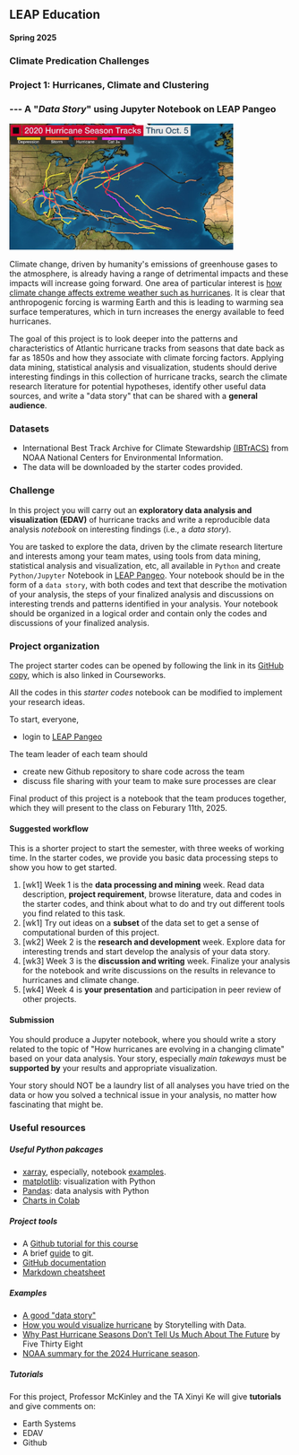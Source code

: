 ## LEAP Education 
#### Spring 2025
### Climate Predication Challenges 
### Project 1: Hurricanes, Climate and Clustering
### --- A "*Data Story*" using Jupyter Notebook on LEAP Pangeo

<img src="../figs/tracks-2020example.jpeg" width="400">

Climate change, driven by humanity's emissions of greenhouse gases to the atmosphere, is already having a range of detrimental impacts and these impacts will increase going forward. One area of particular interest is [how climate change affects extreme weather such as hurricanes](https://www.gfdl.noaa.gov/global-warming-and-hurricanes/). It is clear that anthropogenic forcing is warming Earth and this is leading to warming sea surface temperatures, which in turn increases the energy available to feed hurricanes.  

The goal of this project is to look deeper into the patterns and characteristics of Atlantic hurricane tracks from seasons that date back as far as 1850s and how they associate with climate forcing factors. Applying data mining, statistical analysis and visualization, students should derive interesting findings in this collection of hurricane tracks, search the climate research literature for potential hypotheses, identify other useful data sources, and write a "data story" that can be shared with a **general audience**. 

### Datasets

+ International Best Track Archive for Climate Stewardship [(IBTrACS)](https://www.ncdc.noaa.gov/ibtracs/) from NOAA National Centers for Environmental Information. 
+ The data will be downloaded by the starter codes provided. 

### Challenge 

In this project you will carry out an **exploratory data analysis and visualization (EDAV)** of hurricane tracks and write a reproducible data analysis *notebook* on interesting findings (i.e., a *data story*).

You are tasked to explore the data, driven by the climate research literture and interests among your team mates, using tools from data mining, statistical analysis and visualization, etc, all available in `Python` and create `Python/Jupyter` Notebook in [LEAP Pangeo](https://leap.columbia.edu/leap-pangeo-3/). Your notebook should be in the form of a `data story`, with both codes and text that describe the motivation of your analysis, the steps of your finalized analysis and discussions on interesting trends and patterns identified in your analysis. Your notebook should be organized in a logical order and contain only the codes and discussions of your finalized analysis.   

### Project organization

The project starter codes can be opened by following the link in its [GitHub copy](https://github.com/leap-stc/LEAPCourse-Climate-Pred-Challenges/tree/main/Project-StarterCodes/Project1-EDAV), which is also linked in Courseworks. 

All the codes in this *starter codes* notebook can be modified to implement your research ideas.

To start, everyone,

+ login to [LEAP Pangeo](https://leap.2i2c.cloud/)

The team leader of each team should

+ create new Github repository to share code across the team
+ discuss file sharing with your team to make sure processes are clear

Final product of this project is a notebook that the team produces together, which they will present to the class on Feburary 11th, 2025. 
 
#### Suggested workflow
This is a shorter project to start the semester, with three weeks of working time. In the starter codes, we provide you basic data processing steps to show you how to get started. 

1. [wk1] Week 1 is the **data processing and mining** week. Read data description, **project requirement**, browse literature, data and codes in the starter codes, and think about what to do and try out different tools you find related to this task.
2. [wk1] Try out ideas on a **subset** of the data set to get a sense of computational burden of this project. 
3. [wk2] Week 2 is the **research and development** week. Explore data for interesting trends and start develop the analysis of your data story. 
4. [wk3] Week 3 is the **discussion and writing** week. Finalize your analysis for the notebook and write discussions on the results in relevance to hurricanes and climate change.
5. [wk4] Week 4 is **your presentation** and participation in peer review of other projects. 

#### Submission
You should produce a Jupyter notebook, where you should write a story related to the topic of "How hurricanes are evolving in a changing climate" based on your data analysis. Your story, especially *main takeways* must be **supported by** your results and appropriate visualization. 

Your story should NOT be a laundry list of all analyses you have tried on the data or how you solved a technical issue in your analysis, no matter how fascinating that might be. 

### Useful resources

##### Useful Python pakcages
* [xarray](https://xarray.pydata.org/en/stable/), especially, notebook [examples](https://xarray.pydata.org/en/stable/gallery.html).
* [matplotlib](https://matplotlib.org/): visualization with Python
* [Pandas](https://pandas.pydata.org/): data analysis with Python
* [Charts in Colab](https://colab.research.google.com/notebooks/charts.ipynb)

##### Project tools

* A [Github tutorial for this course](https://github.com/leap-stc/LEAPCourse-Climate-Pred-Challenges/blob/main/Tutorials/Github-Tutorial.md)
* A brief [guide](http://rogerdudler.github.io/git-guide/) to git.
* [GitHub documentation](https://guides.github.com/introduction/getting-your-project-on-github/)
* [Markdown cheatsheet](https://www.markdownguide.org/cheat-sheet/)

##### Examples
+ [A good "data story"](https://drhagen.com/blog/the-missing-11th-of-the-month/)
+ [How you would visualize hurricane](https://www.storytellingwithdata.com/blog/2017/10/1/how-youd-visualize-hurricanes) by Storytelling with Data.
+ [Why Past Hurricane Seasons Don’t Tell Us Much About The Future](https://fivethirtyeight.com/features/why-past-hurricane-seasons-dont-tell-us-much-about-the-future/) by Five Thirty Eight
+ [NOAA summary for the 2024 Hurricane season](https://www.noaa.gov/news-release/atlantic-hurricane-season-races-to-finish-within-range-of-predicted-number-of-named-storms).

##### Tutorials

For this project, Professor McKinley and the TA Xinyi Ke will give **tutorials** and give comments on:

- Earth Systems
- EDAV
- Github

